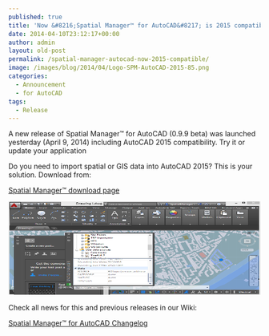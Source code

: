```yaml
---
published: true
title: 'Now &#8216;Spatial Manager™ for AutoCAD&#8217; is 2015 compatible'
date: 2014-04-10T23:12:17+00:00
author: admin
layout: old-post
permalink: /spatial-manager-autocad-now-2015-compatible/
image: /images/blog/2014/04/Logo-SPM-AutoCAD-2015-85.png
categories:
  - Announcement
  - for AutoCAD
tags:
  - Release
---
```

A new release of Spatial Manager™ for AutoCAD (0.9.9 beta) was launched yesterday (April 9, 2014) including AutoCAD 2015 compatibility. Try it or update your application<!--more-->

Do you need to import spatial or GIS data into AutoCAD 2015? This is your solution. Download from:

<a title="Spatial Manager™ download page" href="/downloads/" target="_blank" rel="nofollow">Spatial Manager™ download page</a>

<a href="/images/blog/2014/04/SPM_AutoCAD_2015.png" target="_blank" rel="nofollow"><img src="/images/blog/2014/04/SPM_AutoCAD_2015.png" alt="SPM_AutoCAD_2015" width="610" height="186" /></a>

Check all news for this and previous releases in our Wiki:

<a title="Spatial Manager™ for AutoCAD Wiki Changelog" href="http://wiki.spatialmanager.com/index.php/Spatial_Manager%E2%84%A2_for_AutoCAD_Changelog" target="_blank" rel="nofollow">Spatial Manager™ for AutoCAD Changelog</a>